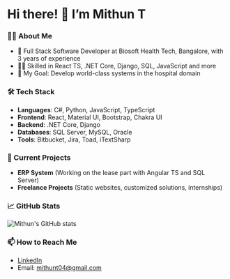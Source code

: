 # Hi there! 👋 I’m Mithun T

### 👨‍💻 About Me
- 💼 Full Stack Software Developer at Biosoft Health Tech, Bangalore, with 3 years of experience
- 👨‍🔧 Skilled in React TS, .NET Core, Django, SQL, JavaScript and more
- 🎯 My Goal: Develop world-class systems in the hospital domain

### 🛠️ Tech Stack
- **Languages**: C#, Python, JavaScript, TypeScript
- **Frontend**: React, Material UI, Bootstrap, Chakra UI
- **Backend**: .NET Core, Django
- **Databases**: SQL Server, MySQL, Oracle
- **Tools**: Bitbucket, Jira, Toad, iTextSharp

### 🌱 Current Projects
- **ERP System** (Working on the lease part with Angular TS and SQL Server)
- **Freelance Projects** (Static websites, customized solutions, internships)

### 📈 GitHub Stats
![Mithun's GitHub stats](https://github-readme-stats.vercel.app/api?username=mithun-t&show_icons=true&theme=radical)

### 📫 How to Reach Me
- [LinkedIn](https://www.linkedin.com/in/mithun-t)
- Email: mithunt04@gmail.com
